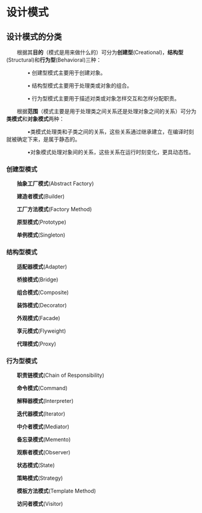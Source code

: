 # 设计模式

## **设计模式的分类**

　　根据其**目的**（模式是用来做什么的）可分为**创建型**(Creational)，**结构型**(Structural)和**行为型**(Behavioral)三种：

　　　　• 创建型模式主要用于创建对象。

　　　　• 结构型模式主要用于处理类或对象的组合。

　　　　• 行为型模式主要用于描述对类或对象怎样交互和怎样分配职责。

　　根据**范围**（模式主要是用于处理类之间关系还是处理对象之间的关系）可分为**类模式**和**对象模式**两种：

　　　　•类模式处理类和子类之间的关系，这些关系通过继承建立，在编译时刻就被确定下来，是属于静态的。

　　　　•对象模式处理对象间的关系，这些关系在运行时刻变化，更具动态性。

### 创建型模式

　　**抽象工厂模式**(Abstract Factory)

　　**建造者模式**(Builder)

　　**工厂方法模式**(Factory Method)

　　**原型模式**(Prototype)

　　**单例模式**(Singleton) 

### 结构型模式

　　**适配器模式**(Adapter)

　　**桥接模式**(Bridge)

　　**组合模式**(Composite)

　　**装饰模式**(Decorator)

　　**外观模式**(Facade)

　　**享元模式**(Flyweight)

　　**代理模式**(Proxy)

### 行为型模式

　　**职责链模式**(Chain of Responsibility)

　　**命令模式**(Command)

　　**解释器模式**(Interpreter)

　　**迭代器模式**(Iterator)

　　**中介者模式**(Mediator)

　　**备忘录模式**(Memento)

　　**观察者模式**(Observer)

　　**状态模式**(State)

　　**策略模式**(Strategy)

　　**模板方法模式**(Template Method)

　　**访问者模式**(Visitor)